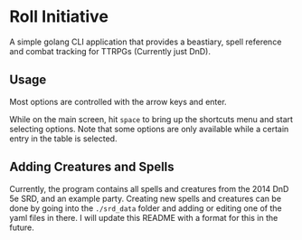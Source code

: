 # Roll Initiative

A simple golang CLI application that provides a beastiary, spell reference and combat tracking for TTRPGs (Currently just DnD).

## Usage
Most options are controlled with the arrow keys and enter.

While on the main screen, hit `space` to bring up the shortcuts menu and start selecting options.
Note that some options are only available while a certain entry in the table is selected.

## Adding Creatures and Spells
Currently, the program contains all spells and creatures from the 2014 DnD 5e SRD, and an example party.
Creating new spells and creatures can be done by going into the `./srd_data` folder and adding or editing one of the yaml files in there. I will update this README with a format for this in the future.
